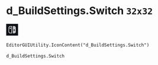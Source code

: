 # d_BuildSettings.Switch `32x32`
<img src="/img/d_BuildSettings.Switch.png" width=32 height=32>

``` CSharp
EditorGUIUtility.IconContent("d_BuildSettings.Switch")
```
```
d_BuildSettings.Switch
```
